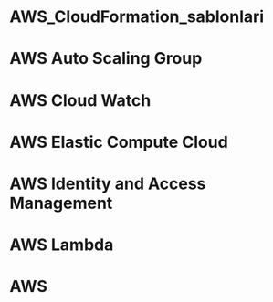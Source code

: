 # AWS_CloudFormation_sablonlari
# AWS Auto Scaling Group
# AWS Cloud Watch
# AWS Elastic Compute Cloud
# AWS Identity and Access Management
# AWS Lambda
# AWS